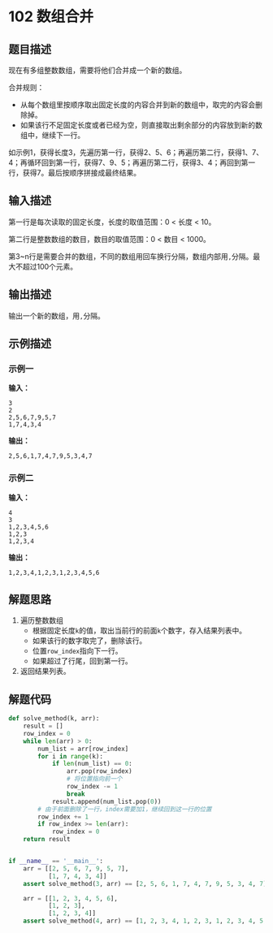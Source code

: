 # 102 数组合并

## 题目描述

现在有多组整数数组，需要将他们合并成一个新的数组。

合并规则：
- 从每个数组里按顺序取出固定长度的内容合并到新的数组中，取完的内容会删除掉。
- 如果该行不足固定长度或者已经为空，则直接取出剩余部分的内容放到新的数组中，继续下一行。

如示例1，获得长度3，先遍历第一行，获得2、5、6；再遍历第二行，获得1、7、4；再循环回到第一行，获得7、9、5；再遍历第二行，获得3、4；再回到第一行，获得7。最后按顺序拼接成最终结果。

## 输入描述

第一行是每次读取的固定长度，长度的取值范围：0 < 长度 < 10。

第二行是整数数组的数目，数目的取值范围：0 < 数目 < 1000。

第3\~n行是需要合并的数组，不同的数组用回车换行分隔，数组内部用`,`分隔。最大不超过100个元素。

## 输出描述

输出一个新的数组，用`,`分隔。

## 示例描述

### 示例一

**输入：**
```text
3
2
2,5,6,7,9,5,7
1,7,4,3,4
```

**输出：**
```text
2,5,6,1,7,4,7,9,5,3,4,7
```

### 示例二

**输入：**
```text
4
3
1,2,3,4,5,6
1,2,3
1,2,3,4
```

**输出：**
```text
1,2,3,4,1,2,3,1,2,3,4,5,6
```

## 解题思路

1. 遍历整数数组
    - 根据固定长度`k`的值，取出当前行的前面`k`个数字，存入结果列表中。
    - 如果该行的数字取完了，删除该行。
    - 位置`row_index`指向下一行。
    - 如果超过了行尾，回到第一行。
2. 返回结果列表。    

## 解题代码

```python
def solve_method(k, arr):
    result = []
    row_index = 0
    while len(arr) > 0:
        num_list = arr[row_index]
        for i in range(k):
            if len(num_list) == 0:
                arr.pop(row_index)
                # 将位置指向前一个
                row_index -= 1
                break
            result.append(num_list.pop(0))
        # 由于前面删除了一行，index需要加1，继续回到这一行的位置
        row_index += 1
        if row_index >= len(arr):
            row_index = 0
    return result


if __name__ == '__main__':
    arr = [[2, 5, 6, 7, 9, 5, 7],
           [1, 7, 4, 3, 4]]
    assert solve_method(3, arr) == [2, 5, 6, 1, 7, 4, 7, 9, 5, 3, 4, 7]

    arr = [[1, 2, 3, 4, 5, 6],
           [1, 2, 3],
           [1, 2, 3, 4]]
    assert solve_method(4, arr) == [1, 2, 3, 4, 1, 2, 3, 1, 2, 3, 4, 5, 6]
```
